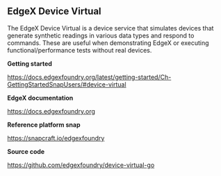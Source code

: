 EdgeX Device Virtual
---
The EdgeX Device Virtual is a device service that simulates devices that generate synthetic readings in various data types and respond to commands.
These are useful when demonstrating EdgeX or executing functional/performance tests without real devices.

**Getting started**

https://docs.edgexfoundry.org/latest/getting-started/Ch-GettingStartedSnapUsers/#device-virtual

**EdgeX documentation**

https://docs.edgexfoundry.org

**Reference platform snap**

https://snapcraft.io/edgexfoundry

**Source code**

https://github.com/edgexfoundry/device-virtual-go
